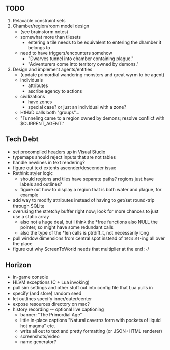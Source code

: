 ## TODO
1. Relaxable constraint sets
2. Chamber/region/room model design
    - (see brainstorm notes)
    - somewhat more than tilesets
        - entering a tile needs to be equivalent to entering the chamber it belongs to
    - need to have triggers/encounters somehow
        - "Dwarves tunnel into chamber containing plague."
        - "Adventurers come into territory owned by demons."
3. Design and implement agents/entities
    - (update primordial wandering monsters and great wyrm to be agent)
    - individuals
        - attributes
        - ascribe agency to actions
    - civilizations
        - have zones
        - special case? or just an individual with a zone?
    - HtHaD calls both "groups"...
    - "Tunneling came to a region owned by demons; resolve conflict with $CURRENT_AGENT."

## Tech Debt
* set precompiled headers up in Visual Studio
* typemaps should reject inputs that are not tables
* handle newlines in text rendering?
* figure out text extents ascender/descender issue
* Rethink styler logic
    - should regions and tiles have separate paths? regions just have labels and outlines?
    - figure out how to display a region that is both water and plague, for example
* add way to modify attributes instead of having to get/set round-trip through SQLite
* overusing the stretchy buffer right now; look for more chances to just use a static array
    - also not a huge deal, but I think the *free functions also NULL the pointer, so might have some redundant calls
    - also the type of the *len calls is ptrdiff_t, not necessarily long
* pull window dimensions from central spot instead of `1024.0f`-ing all over the place
* figure out why ScreenToWorld needs that multiplier at the end :-/ 

## Horizon
* in-game console
* HLVM exceptions (C + Lua invoking)
* pull sim settings and other stuff out into config file that Lua pulls in
* specify (and store) random seed
* let outlines specify inner/outer/center
* expose resources directory on mac?
* history recording -- optional live captioning
    - banner: "The Primordial Age"
    - little in-place captions "Natural caverns form with pockets of liquid hot magma" etc.
    - write all out to text and pretty formatting (or JSON+HTML renderer)
    - screenshots/video
    - name generator?
